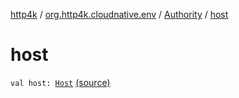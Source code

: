 [http4k](../../index.md) / [org.http4k.cloudnative.env](../index.md) / [Authority](index.md) / [host](./host.md)

# host

`val host: `[`Host`](../-host/index.md) [(source)](https://github.com/http4k/http4k/blob/master/http4k-cloudnative/src/main/kotlin/org/http4k/cloudnative/env/domain.kt#L17)
